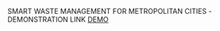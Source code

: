 SMART WASTE MANAGEMENT FOR METROPOLITAN CITIES
-DEMONSTRATION LINK
[DEMO](https://youtu.be/aMgARboZkS4)
